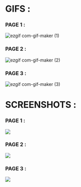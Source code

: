 # GIFS :

### PAGE 1 : 

![ezgif com-gif-maker (1)](https://user-images.githubusercontent.com/56226566/137946052-ad09d2bc-100c-47ae-88ef-c753c065fbe7.gif)

### PAGE 2 : 

![ezgif com-gif-maker (2)](https://user-images.githubusercontent.com/56226566/137948359-40aebc53-751a-4ff1-8108-36da5769aadf.gif)


### PAGE 3 :

![ezgif com-gif-maker (3)](https://user-images.githubusercontent.com/56226566/137949632-59a3d01e-430a-48fa-8c1c-a8f6ab7786e5.gif)


# SCREENSHOTS : 

### PAGE 1 : 
<img src="https://i.imgur.com/ckFGVVg.png"> 



### PAGE 2 : 
<img src="https://i.imgur.com/8sHwKl9.png"> 



### PAGE 3 : 
<img src="https://i.imgur.com/2U71GzE.png"> 

